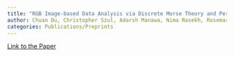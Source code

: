 ```yaml
---
title: "RGB Image-based Data Analysis via Discrete Morse Theory and Persistent Homology"
author: Chuan Du, Christopher Szul, Adarsh Manawa, Nima Rasekh, Rosemary Guzman, and Ruth Davidson
categories: Publications/Preprints
---
```


[Link to the Paper][paper-link]

[paper-link]: https://chuandu2.github.io/images/dmt_vf_ms.pdf
